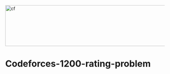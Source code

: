 <img width="555" height="130" alt="cf" src="https://github.com/user-attachments/assets/d197f9ce-7bbd-4faf-9e8c-840d781f89b9" />

# Codeforces-1200-rating-problem

